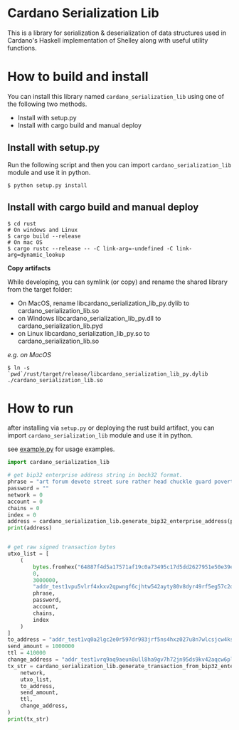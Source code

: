 # Cardano Serialization Lib

This is a library for serialization & deserialization of data structures used in Cardano's Haskell implementation of
Shelley along with useful utility functions.

# How to build and install

You can install this library named `cardano_serialization_lib` using one of the following two methods.

- Install with setup.py
- Install with cargo build and manual deploy

## Install with setup.py

Run the following script and then you can import `cardano_serialization_lib` module and use it in python.

```shell script
$ python setup.py install
```

## Install with cargo build and manual deploy

```shell script
$ cd rust
# On windows and Linux
$ cargo build --release
# On mac OS
$ cargo rustc --release -- -C link-arg=-undefined -C link-arg=dynamic_lookup
```

**Copy artifacts**

While developing, you can symlink (or copy) and rename the shared library from the target folder:
- On MacOS, rename libcardano_serialization_lib_py.dylib to cardano_serialization_lib.so
- on Windows libcardano_serialization_lib_py.dll to cardano_serialization_lib.pyd
- on Linux libcardano_serialization_lib_py.so to cardano_serialization_lib.so

*e.g. on MacOS*

```shell script
$ ln -s `pwd`/rust/target/release/libcardano_serialization_lib_py.dylib ./cardano_serialization_lib.so
```

# How to run

after installing via `setup.py` or deploying the rust build artifact,
you can import `cardano_serialization_lib` module and use it in python.

see [example.py](./example.py) for usage examples.

```python
import cardano_serialization_lib

# get bip32 enterprise address string in bech32 format.
phrase = "art forum devote street sure rather head chuckle guard poverty release quote oak craft enemy"
password = ""
network = 0
account = 0
chains = 0
index = 0
address = cardano_serialization_lib.generate_bip32_enterprise_address(phrase, password, network, account, chains, index)
print(address)


# get raw signed transaction bytes
utxo_list = [
    (
        bytes.fromhex("64887f4d5a17571af19c0a73495c17d5dd2627951e50e39ecd7e674621f42d2e"),  # transaction_hash bytes
        0,                                                                                  # transaction_index
        3000000,                                                                            # value
        "addr_test1vpu5vlrf4xkxv2qpwngf6cjhtw542ayty80v8dyr49rf5eg57c2qv",                  # address
        phrase,                                                                             # bip32_phrase
        password,                                                                           # bip32_password
        account,                                                                            # bip32_account
        chains,                                                                             # bip32_chains
        index                                                                               # bip32_index
    )
]
to_address = "addr_test1vq0a2lgc2e0r597dr983jrf5ns4hxz027u8n7wlcsjcw4ks96yjys"
send_amount = 1000000
ttl = 410000
change_address = "addr_test1vrq9aq9aeun8ull8ha9gv7h72jn95ds9kv42aqcw6plcu8qkyz99l"
tx_str = cardano_serialization_lib.generate_transaction_from_bip32_enterprise_address(
    network,
    utxo_list,
    to_address,
    send_amount,
    ttl,
    change_address,
)
print(tx_str)
```
